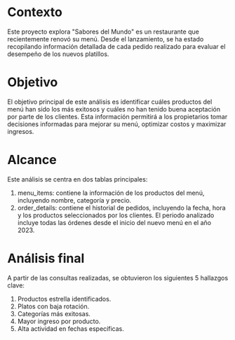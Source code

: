 # Contexto
Este proyecto explora "Sabores del Mundo" es un restaurante que recientemente renovó su menú. Desde el lanzamiento, se ha estado recopilando información detallada de cada pedido realizado para evaluar el desempeño de los nuevos platillos.
# Objetivo
El objetivo principal de este análisis es identificar cuáles productos del menú han sido los más exitosos y cuáles no han tenido buena aceptación por parte de los clientes. Esta información permitirá a los propietarios tomar decisiones informadas para mejorar su menú, optimizar costos y maximizar ingresos.
# Alcance
Este análisis se centra en dos tablas principales:
1. menu_items: contiene la información de los productos del menú, incluyendo nombre, categoría y precio.
2. order_details: contiene el historial de pedidos, incluyendo la fecha, hora y los productos seleccionados por los clientes.
El periodo analizado incluye todas las órdenes desde el inicio del nuevo menú en el año 2023.
# Análisis final
A partir de las consultas realizadas, se obtuvieron los siguientes 5 hallazgos clave:
1. Productos estrella identificados.
2. Platos con baja rotación.
3. Categorías más exitosas.
4. Mayor ingreso por producto.
5. Alta actividad en fechas específicas.

